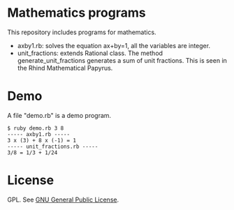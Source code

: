 # Mathematics programs

This repository includes programs for mathematics.

- axby1.rb: solves the equation ax+by=1, all the variables are integer.
- unit\_fractions: extends Rational class. The method generate\_unit\_fractions generates a sum of unit fractions.
This is seen in the Rhind Mathematical Papyrus.

# Demo

A file "demo.rb" is a demo program.

```
$ ruby demo.rb 3 8
----- axby1.rb -----
3 x (3) + 8 x (-1) = 1
----- unit_fractions.rb -----
3/8 = 1/3 + 1/24
```

# License

GPL.
See [GNU General Public License](https://www.gnu.org/licenses/gpl-3.0.html).